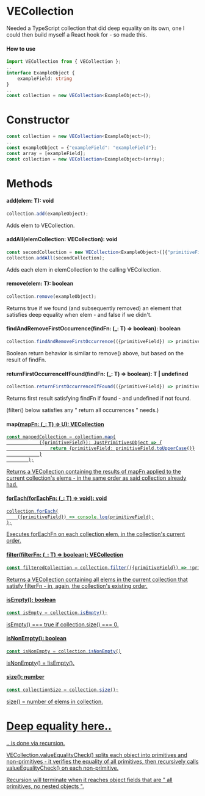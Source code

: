 # VECollection
Needed a TypeScript collection that did deep equality on its own, one I could then build myself a React hook for - so made this.

#### How to use

```TypeScript
import VECollection from { VECollection };
..
interface ExampleObject {
    exampleField: string
}
..
const collection = new VECollection<ExampleObject>();
```

# Constructor

```TypeScript
const collection = new VECollection<ExampleObject>();
..
const exampleObject = {"exampleField": "exampleField"};
const array = [exampleField];
const collection = new VECollection<ExampleObject>(array);
```

# Methods

#### add(elem: T): void

```TypeScript
collection.add(exampleObject);
```

Adds elem to VECollection.

#### addAll(elemCollection: VECollection<T>): void 

```TypeScript
const secondCollection = new VECollection<ExampleObject>([{"primitiveField": "secondPrimitiveField"}]);
collection.addAll(secondCollection);
```

Adds each elem in elemCollection to the calling VECollection.

#### remove(elem: T): boolean

```TypeScript
collection.remove(exampleObject);
```

Returns true if we found (and subsequently removed) an element that satisfies deep equality when elem - and false if we didn't.

#### findAndRemoveFirstOccurrence(findFn: (_: T) => boolean): boolean

```TypeScript
collection.findAndRemoveFirstOccurrence(({primitiveField}) => primitiveField.startsWith("first"));
```

Boolean return behavior is similar to remove() above, but based on the result of findFn.

#### returnFirstOccurrenceIfFound(findFn: (_: T) => boolean): T | undefined

```TypeScript
collection.returnFirstOccurrenceIfFound(({primitiveField}) => primitiveField.startsWith("first"));
```

Returns first result satisfying findFn if found - and undefined if not found.

(filter() below satisfies any " return all occurrences " needs.)

#### map<U extends object>(mapFn: (_: T) => U): VECollection<U>

```TypeScript
const mappedCollection = collection.map(
            ({primitiveField}): JustPrimitivesObject => {
                return {primitiveField: primitiveField.toUpperCase()}
            }
        );
```

Returns a VECollection containing the results of mapFn applied to the current collection's elems - in the same order as said collection already had.

#### forEach(forEachFn: (_: T) => void): void

```TypeScript
collection.forEach(
    ({primitiveField}) => console.log(primitiveField);
);
```

Executes forEachFn on each collection elem, in the collection's current order.

#### filter(filterFn: (_: T) => boolean): VECollection<T>

```TypeScript
const filteredCollection = collection.filter(({primitiveField}) => !primitiveField.startsWith("example"));
```

Returns a VECollection containing all elems in the current collection that satisfy filterFn - in, again, the collection's existing order.

#### isEmpty(): boolean

```TypeScript
const isEmpty = collection.isEmpty();
```

isEmpty() === true if collection.size() === 0.

#### isNonEmpty(): boolean

```TypeScript
const isNonEmpty = collection.isNonEmpty()
```

isNonEmpty() = !isEmpty().

#### size(): number

```TypeScript
const collectionSize = collection.size();
```

size() = number of elems in collection.

# Deep equality here..

.. is done via recursion. 

VECollection.valueEqualityCheck() splits each object into primitives and non-primitives - it verifies the equality of all primitives, then recursively calls valueEqualityCheck() on each non-primitive. 

Recursion will terminate when it reaches object fields that are " all primitives, no nested objects ".
